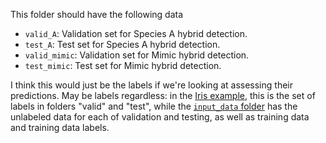 This folder should have the following data
 - `valid_A`: Validation set for Species A hybrid detection.
 - `test_A`: Test set for Species A hybrid detection.
 - `valid_mimic`: Validation set for Mimic hybrid detection.
 - `test_mimic`: Test set for Mimic hybrid detection.

I think this would just be the labels if we're looking at assessing their predictions. May be labels regardless: in the [Iris example](https://github.com/codalab/competition-examples/tree/master/codabench/iris/bundle/reference_data), this is the set of labels in folders "valid" and "test", while the [`input_data` folder](https://github.com/codalab/competition-examples/tree/master/codabench/iris/bundle/input_data) has the unlabeled data for each of validation and testing, as well as training data and training data labels.